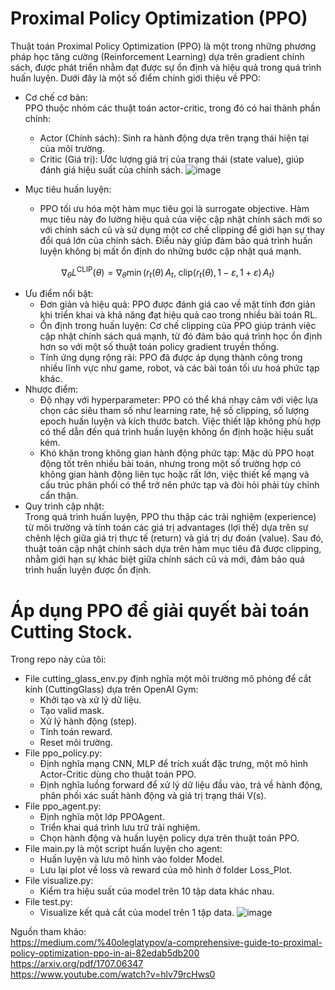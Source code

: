# Proximal Policy Optimization (PPO) 
Thuật toán Proximal Policy Optimization (PPO) là một trong những phương pháp học tăng cường (Reinforcement Learning) dựa trên gradient chính sách, được phát triển nhằm đạt được sự ổn định và hiệu quả trong quá trình huấn luyện. Dưới đây là một số điểm chính giới thiệu về PPO:
- Cơ chế cơ bản:\
  PPO thuộc nhóm các thuật toán actor-critic, trong đó có hai thành phần chính:
  * Actor (Chính sách): Sinh ra hành động dựa trên trạng thái hiện tại của môi trường.
  * Critic (Giá trị): Ước lượng giá trị của trạng thái (state value), giúp đánh giá hiệu suất của chính sách.
    ![image](https://github.com/user-attachments/assets/9ed646e0-7b12-4dd4-bea8-eb904c315bcd)

- Mục tiêu huấn luyện:
  * PPO tối ưu hóa một hàm mục tiêu gọi là surrogate objective. Hàm mục tiêu này đo lường hiệu quả của việc cập nhật chính sách mới so với chính sách cũ và sử dụng một cơ chế clipping để giới hạn sự thay đổi quá lớn của chính sách. Điều này giúp đảm bảo quá trình huấn luyện không bị mất ổn định do những bước cập nhật quá mạnh.
  
$$
\nabla_\theta L^{\mathrm{CLIP}}(\theta) 
= \nabla_\theta \min \Big( 
    r_t(\theta)\,A_t,\; 
    \mathrm{clip}\big(r_t(\theta), 1 - \varepsilon, 1 + \varepsilon\big)\,A_t 
\Big)
$$

- Ưu điểm nổi bật:
  * Đơn giản và hiệu quả: PPO được đánh giá cao về mặt tính đơn giản khi triển khai và khả năng đạt hiệu quả cao trong nhiều bài toán RL.
  * Ổn định trong huấn luyện: Cơ chế clipping của PPO giúp tránh việc cập nhật chính sách quá mạnh, từ đó đảm bảo quá trình học ổn định hơn so với một số thuật toán policy gradient truyền thống.
  * Tính ứng dụng rộng rãi: PPO đã được áp dụng thành công trong nhiều lĩnh vực như game, robot, và các bài toán tối ưu hoá phức tạp khác.
- Nhược điểm:
  * Độ nhạy với hyperparameter: PPO có thể khá nhạy cảm với việc lựa chọn các siêu tham số như learning rate, hệ số clipping, số lượng epoch huấn luyện và kích thước batch. Việc thiết lập không phù hợp có thể dẫn đến quá trình huấn luyện không ổn định hoặc hiệu suất kém.
  * Khó khăn trong không gian hành động phức tạp: Mặc dù PPO hoạt động tốt trên nhiều bài toán, nhưng trong một số trường hợp có không gian hành động liên tục hoặc rất lớn, việc thiết kế mạng và cấu trúc phân phối có thể trở nên phức tạp và đòi hỏi phải tùy chỉnh cẩn thận.
- Quy trình cập nhật:\
Trong quá trình huấn luyện, PPO thu thập các trải nghiệm (experience) từ môi trường và tính toán các giá trị advantages (lợi thế) dựa trên sự chênh lệch giữa giá trị thực tế (return) và giá trị dự đoán (value). Sau đó, thuật toán cập nhật chính sách dựa trên hàm mục tiêu đã được clipping, nhằm giới hạn sự khác biệt giữa chính sách cũ và mới, đảm bảo quá trình huấn luyện được ổn định.

# Áp dụng PPO để giải quyết bài toán Cutting Stock.
Trong repo này của tôi: 
  - File cutting_glass_env.py định nghĩa một môi trường mô phỏng để cắt kính (CuttingGlass) dựa trên OpenAI Gym:
    * Khởi tạo và xử lý dữ liệu.
    * Tạo valid mask.
    * Xử lý hành động (step).
    * Tính toán reward.
    * Reset môi trường.
  - File ppo_policy.py:
    * Định nghĩa mạng CNN, MLP để trích xuất đặc trưng, một mô hình Actor-Critic dùng cho thuật toán PPO.
    * Định nghĩa luồng forward để xử lý dữ liệu đầu vào, trả về hành động, phân phối xác suất hành động và giá trị trạng thái V(s).
  - File ppo_agent.py:
    * Định nghĩa một lớp PPOAgent.
    * Triển khai quá trình lưu trữ trải nghiệm.
    * Chọn hành động và huấn luyện policy dựa trên thuật toán PPO.
  - File main.py là một script huấn luyện cho agent:
    * Huấn luyện và lưu mô hình vào folder Model.
    * Lưu lại plot về loss và reward của mô hình ở folder Loss_Plot.
  - File visualize.py:
    * Kiểm tra hiệu suất của model trên 10 tập data khác nhau.
  - File test.py:
    * Visualize kết quả cắt của model trên 1 tập data.
  ![image](https://github.com/user-attachments/assets/24b067f2-4720-4094-9b0c-75d4fcf72e9d)


Nguồn tham khảo: \
https://medium.com/%40oleglatypov/a-comprehensive-guide-to-proximal-policy-optimization-ppo-in-ai-82edab5db200   \
https://arxiv.org/pdf/1707.06347   \
https://www.youtube.com/watch?v=hlv79rcHws0   

